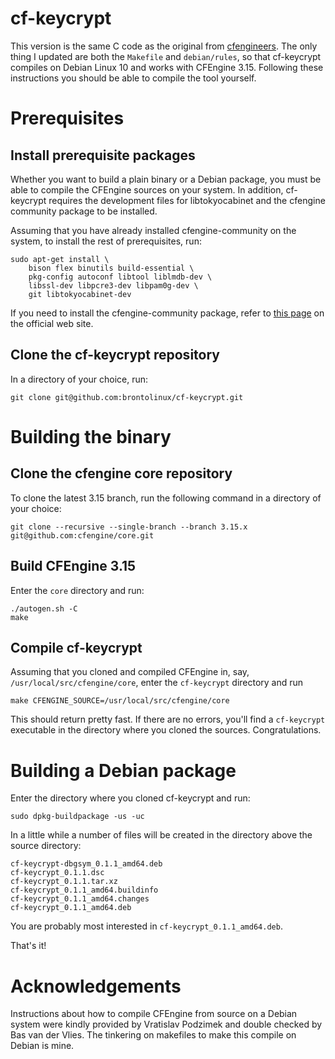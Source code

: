 # cf-keycrypt

This version is the same C code as the original from [cfengineers](https://github.com/cfengineers-net/cf-keycrypt).
The only thing I updated are both
the `Makefile` and `debian/rules`, so that cf-keycrypt compiles on Debian Linux 10 and works with
CFEngine 3.15. Following these instructions you should be able to compile the tool yourself.

# Prerequisites

## Install prerequisite packages

Whether you want to build a plain binary or a Debian package, you must be able to compile the CFEngine sources on your system. In addition, cf-keycrypt requires the development files for libtokyocabinet and the cfengine community package to be installed.

Assuming that you have already installed cfengine-community on the system, to install the rest of prerequisites, run:

```
sudo apt-get install \
    bison flex binutils build-essential \
    pkg-config autoconf libtool liblmdb-dev \
    libssl-dev libpcre3-dev libpam0g-dev \
    git libtokyocabinet-dev
```

If you need to install the cfengine-community package, refer to [this page](https://cfengine.com/product/community/) on the official web site.

## Clone the cf-keycrypt repository

In a directory of your choice, run:

```
git clone git@github.com:brontolinux/cf-keycrypt.git
```


# Building the binary

## Clone the cfengine core repository

To clone the latest 3.15 branch, run the following command in a directory of your choice:

```
git clone --recursive --single-branch --branch 3.15.x git@github.com:cfengine/core.git
```

## Build CFEngine 3.15

Enter the `core` directory and run:

```
./autogen.sh -C
make
```

## Compile cf-keycrypt

Assuming that you cloned and compiled CFEngine in, say, `/usr/local/src/cfengine/core`, enter the `cf-keycrypt` directory and run

```
make CFENGINE_SOURCE=/usr/local/src/cfengine/core
```

This should return pretty fast. If there are no errors, you'll find a `cf-keycrypt` executable in the directory where you cloned the sources. Congratulations.

# Building a Debian package

Enter the directory where you cloned cf-keycrypt and run:

```
sudo dpkg-buildpackage -us -uc
```

In a little while a number of files will be created in the directory above the source directory:

```
cf-keycrypt-dbgsym_0.1.1_amd64.deb
cf-keycrypt_0.1.1.dsc
cf-keycrypt_0.1.1.tar.xz
cf-keycrypt_0.1.1_amd64.buildinfo
cf-keycrypt_0.1.1_amd64.changes
cf-keycrypt_0.1.1_amd64.deb
```

You are probably most interested in `cf-keycrypt_0.1.1_amd64.deb`.

That's it!


# Acknowledgements

Instructions about how to compile CFEngine from source on a Debian system were kindly provided by Vratislav Podzimek and double checked by Bas van der Vlies. The tinkering on makefiles to make this compile on Debian is mine.